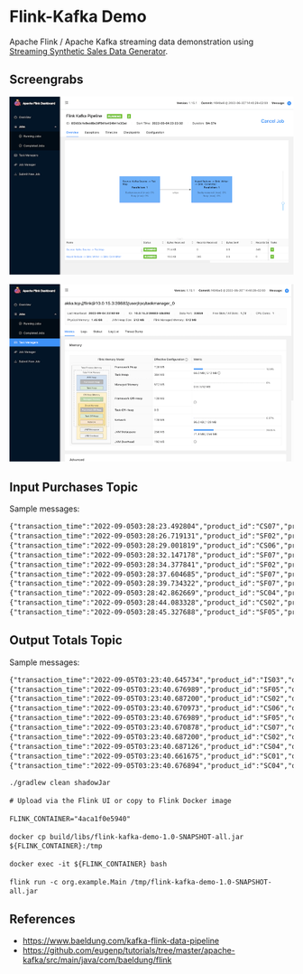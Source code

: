 # Flink-Kafka Demo

Apache Flink / Apache Kafka streaming data demonstration using [Streaming Synthetic Sales Data Generator](https://github.com/garystafford/streaming-sales-generator).


## Screengrabs

![Apache Flink Dashboard 1](screengrabs/flink_dashboard1.png)

![Apache Flink Dashboard 2](screengrabs/flink_dashboard2.png)

## Input Purchases Topic

Sample messages:

```txt
{"transaction_time":"2022-09-0503:28:23.492804","product_id":"CS07","price":4.99,"quantity":1,"is_member":false,"member_discount":0.0,"add_supplements":false,"supplement_price":0.0,"total_purchase":4.99}
{"transaction_time":"2022-09-0503:28:26.719131","product_id":"SF02","price":5.99,"quantity":3,"is_member":true,"member_discount":0.1,"add_supplements":true,"supplement_price":1.99,"total_purchase":21.55}
{"transaction_time":"2022-09-0503:28:29.001819","product_id":"CS06","price":4.99,"quantity":3,"is_member":true,"member_discount":0.1,"add_supplements":false,"supplement_price":0.0,"total_purchase":13.47}
{"transaction_time":"2022-09-0503:28:32.147178","product_id":"SF07","price":5.99,"quantity":2,"is_member":true,"member_discount":0.1,"add_supplements":false,"supplement_price":0.0,"total_purchase":10.78}
{"transaction_time":"2022-09-0503:28:34.377841","product_id":"SF02","price":5.99,"quantity":2,"is_member":true,"member_discount":0.1,"add_supplements":true,"supplement_price":1.99,"total_purchase":14.36}
{"transaction_time":"2022-09-0503:28:37.604685","product_id":"SF07","price":5.99,"quantity":1,"is_member":false,"member_discount":0.0,"add_supplements":true,"supplement_price":1.99,"total_purchase":7.98}
{"transaction_time":"2022-09-0503:28:39.734322","product_id":"SF07","price":5.99,"quantity":1,"is_member":true,"member_discount":0.1,"add_supplements":false,"supplement_price":0.0,"total_purchase":5.39}
{"transaction_time":"2022-09-0503:28:42.862669","product_id":"SC04","price":5.99,"quantity":1,"is_member":false,"member_discount":0.0,"add_supplements":true,"supplement_price":1.99,"total_purchase":7.98}
{"transaction_time":"2022-09-0503:28:44.083328","product_id":"CS02","price":4.99,"quantity":1,"is_member":false,"member_discount":0.0,"add_supplements":false,"supplement_price":0.0,"total_purchase":4.99}
{"transaction_time":"2022-09-0503:28:45.327688","product_id":"SF05","price":5.99,"quantity":1,"is_member":true,"member_discount":0.1,"add_supplements":false,"supplement_price":0.0,"total_purchase":5.39}
```

## Output Totals Topic

Sample messages:

```txt
{"transaction_time":"2022-09-05T03:23:40.645734","product_id":"IS03","quantity":25,"total_purchases":138.06999}
{"transaction_time":"2022-09-05T03:23:40.676989","product_id":"SF05","quantity":17,"total_purchases":125.29001}
{"transaction_time":"2022-09-05T03:23:40.687200","product_id":"CS02","quantity":19,"total_purchases":107.240005}
{"transaction_time":"2022-09-05T03:23:40.670973","product_id":"CS06","quantity":13,"total_purchases":73.31999}
{"transaction_time":"2022-09-05T03:23:40.676989","product_id":"SF05","quantity":19,"total_purchases":141.25002}
{"transaction_time":"2022-09-05T03:23:40.670878","product_id":"CS07","quantity":19,"total_purchases":99.86997}
{"transaction_time":"2022-09-05T03:23:40.687200","product_id":"CS02","quantity":20,"total_purchases":112.23}
{"transaction_time":"2022-09-05T03:23:40.687126","product_id":"CS04","quantity":11,"total_purchases":58.869995}
{"transaction_time":"2022-09-05T03:23:40.661675","product_id":"SC01","quantity":14,"total_purchases":92.600006}
{"transaction_time":"2022-09-05T03:23:40.676894","product_id":"SC04","quantity":17,"total_purchases":112.15999}
```

```shell
./gradlew clean shadowJar

# Upload via the Flink UI or copy to Flink Docker image

FLINK_CONTAINER="4aca1f0e5940"

docker cp build/libs/flink-kafka-demo-1.0-SNAPSHOT-all.jar ${FLINK_CONTAINER}:/tmp

docker exec -it ${FLINK_CONTAINER} bash

flink run -c org.example.Main /tmp/flink-kafka-demo-1.0-SNAPSHOT-all.jar
```

## References

* <https://www.baeldung.com/kafka-flink-data-pipeline>
* <https://github.com/eugenp/tutorials/tree/master/apache-kafka/src/main/java/com/baeldung/flink>